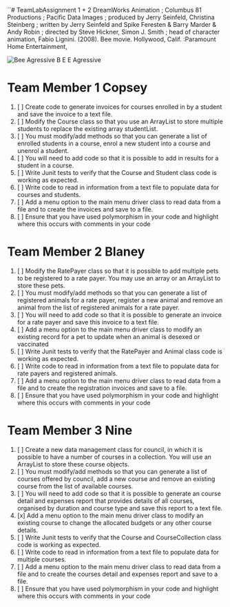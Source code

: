 ``# TeamLabAssignment 1 + 2
DreamWorks Animation ; Columbus 81 Productions ; Pacific Data Images ; produced by Jerry Seinfeld, Christina Steinberg ; written by Jerry Seinfeld and Spike Feresten & Barry Marder & Andy Robin ; directed by Steve Hickner, Simon J. Smith ; head of character animation, Fabio Lignini. (2008). Bee movie. Hollywood, Calif. :Paramount Home Entertainment,

![Bee Agressive B E E Agressive](http://i0.kym-cdn.com/photos/images/original/001/176/845/862.jpg)

# Team Member 1 Copsey

1. [ ] Create code to generate invoices for courses enrolled in by a student and save the invoice to a text file.
2. [ ] Modify the Course class so that you use an ArrayList to store multiple students to replace the existing array studentList.
3. [ ] You must modify/add methods so that you can generate a list of enrolled students in a course, enrol a new student into a course and unenrol a student.
4. [ ] You will need to add code so that it is possible to add in results for a student in a course.
5. [ ] Write Junit tests to verify that the Course and Student class code is working as expected.
6. [ ] Write code to read in information from a text file to populate data for courses and students.
7. [ ] Add a menu option to the main menu driver class to read data from a file and to create the invoices and save to a file.
8. [ ] Ensure that you have used polymorphism in your code and highlight where this occurs with comments in your code

# Team Member 2 Blaney

1. [ ] Modify the RatePayer class so that it is possible to add multiple pets to be registered to a rate payer. You may use an array or an ArrayList to store these pets.
2. [ ] You must modify/add methods so that you can generate a list of registered animals for a rate
payer, register a new animal and remove an animal from the list of registered animals for a rate payer.
3. [ ] You will need to add code so that it is possible to generate an invoice for a rate payer and save this invoice to a text file.
4. [ ] Add a menu option to the main menu driver class to modify an existing record for a pet to update when an animal is desexed or vaccinated
5. [ ] Write Junit tests to verify that the RatePayer and Animal class code is working as expected.
6. [ ] Write code to read in information from a text file to populate data for rate payers and registered animals.
7. [ ] Add a menu option to the main menu driver class to read data from a file and to create the registration invoices and save to a file.
8. [ ] Ensure that you have used polymorphism in your code and highlight where this occurs with comments in your code

# Team Member 3 Nine

1. [ ] Create a new data management class for council, in which it is possible to have a number of courses in a collection. You will use an ArrayList to store these course objects.
2. [ ] You must modify/add methods so that you can generate a list of courses offered by council, add a new course and remove an existing course from the list of available courses.
3. [ ] You will need to add code so that it is possible to generate an course detail and expenses report that provides details of all courses, organised by duration and course type and save this report to a text file.
4. [x] Add a menu option to the main menu driver class to modify an existing course to change the allocated budgets or any other course details.
5. [ ] Write Junit tests to verify that the Course and CourseCollection class code is working as expected.
6. [ ] Write code to read in information from a text file to populate data for multiple courses.
7. [ ] Add a menu option to the main menu driver class to read data from a file and to create the courses detail and expenses report and save to a file.
8. [ ] Ensure that you have used polymorphism in your code and highlight where this occurs with comments in your code